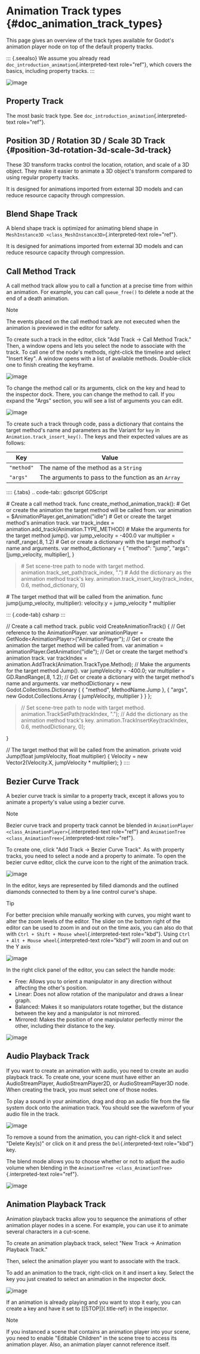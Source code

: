 # Animation Track types {#doc_animation_track_types}

This page gives an overview of the track types available for Godot\'s
animation player node on top of the default property tracks.

::: {.seealso}
We assume you already read
`doc_introduction_animation`{.interpreted-text role="ref"}, which covers
the basics, including property tracks.
:::

![image](img/track_types.webp)

## Property Track

The most basic track type. See
`doc_introduction_animation`{.interpreted-text role="ref"}.

## Position 3D / Rotation 3D / Scale 3D Track {#position-3d-rotation-3d-scale-3d-track}

These 3D transform tracks control the location, rotation, and scale of a
3D object. They make it easier to animate a 3D object\'s transform
compared to using regular property tracks.

It is designed for animations imported from external 3D models and can
reduce resource capacity through compression.

## Blend Shape Track

A blend shape track is optimized for animating blend shape in
`MeshInstance3D <class_MeshInstance3D>`{.interpreted-text role="ref"}.

It is designed for animations imported from external 3D models and can
reduce resource capacity through compression.

## Call Method Track

A call method track allow you to call a function at a precise time from
within an animation. For example, you can call `queue_free()` to delete
a node at the end of a death animation.

> [!NOTE]
> The events placed on the call method track are not executed when the
> animation is previewed in the editor for safety.

To create such a track in the editor, click \"Add Track -\> Call Method
Track.\" Then, a window opens and lets you select the node to associate
with the track. To call one of the node\'s methods, right-click the
timeline and select \"Insert Key\". A window opens with a list of
available methods. Double-click one to finish creating the keyframe.

![image](img/node_methods.webp)

To change the method call or its arguments, click on the key and head to
the inspector dock. There, you can change the method to call. If you
expand the \"Args\" section, you will see a list of arguments you can
edit.

![image](img/node_method_args.webp)

To create such a track through code, pass a dictionary that contains the
target method\'s name and parameters as the Variant for `key` in
`Animation.track_insert_key()`. The keys and their expected values are
as follows:

| **Key**    | **Value**                                           |
|------------|-----------------------------------------------------|
| `"method"` | The name of the method as a `String`                |
| `"args"`   | The arguments to pass to the function as an `Array` |

:::: {.tabs}
.. code-tab:: gdscript GDScript

\# Create a call method track. func create_method_animation_track(): \#
Get or create the animation the target method will be called from. var
animation = \$AnimationPlayer.get_animation(\"idle\") \# Get or create
the target method\'s animation track. var track_index =
animation.add_track(Animation.TYPE_METHOD) \# Make the arguments for the
target method jump(). var jump_velocity = -400.0 var multiplier =
randf_range(.8, 1.2) \# Get or create a dictionary with the target
method\'s name and arguments. var method_dictionary = { \"method\":
\"jump\", \"args\": \[jump_velocity, multiplier\], }

> \# Set scene-tree path to node with target method.
> animation.track_set_path(track_index, \".\") \# Add the dictionary as
> the animation method track\'s key.
> animation.track_insert_key(track_index, 0.6, method_dictionary, 0)

\# The target method that will be called from the animation. func
jump(jump_velocity, multiplier): velocity.y = jump_velocity \*
multiplier

::: {.code-tab}
csharp
:::

// Create a call method track. public void CreateAnimationTrack() { //
Get reference to the AnimationPlayer. var animationPlayer =
GetNode\<AnimationPlayer\>(\"AnimationPlayer\"); // Get or create the
animation the target method will be called from. var animation =
animationPlayer.GetAnimation(\"idle\"); // Get or create the target
method\'s animation track. var trackIndex =
animation.AddTrack(Animation.TrackType.Method); // Make the arguments
for the target method Jump(). var jumpVelocity = -400.0; var multiplier
= GD.RandRange(.8, 1.2); // Get or create a dictionary with the target
method\'s name and arguments. var methodDictionary = new
Godot.Collections.Dictionary { { \"method\", MethodName.Jump }, {
\"args\", new Godot.Collections.Array { jumpVelocity, multiplier } } };

> // Set scene-tree path to node with target method.
> animation.TrackSetPath(trackIndex, \".\"); // Add the dictionary as
> the animation method track\'s key.
> animation.TrackInsertKey(trackIndex, 0.6, methodDictionary, 0);

}

// The target method that will be called from the animation. private
void Jump(float jumpVelocity, float multiplier) { Velocity = new
Vector2(Velocity.X, jumpVelocity \* multiplier); }
::::

## Bezier Curve Track

A bezier curve track is similar to a property track, except it allows
you to animate a property\'s value using a bezier curve.

> [!NOTE]
> Bezier curve track and property track cannot be blended in
> `AnimationPlayer <class_AnimationPlayer>`{.interpreted-text
> role="ref"} and
> `AnimationTree <class_AnimationTree>`{.interpreted-text role="ref"}.

To create one, click \"Add Track -\> Bezier Curve Track\". As with
property tracks, you need to select a node and a property to animate. To
open the bezier curve editor, click the curve icon to the right of the
animation track.

![image](img/bezier_curve_icon.webp)

In the editor, keys are represented by filled diamonds and the outlined
diamonds connected to them by a line control curve\'s shape.

> [!TIP]
> For better precision while manually working with curves, you might
> want to alter the zoom levels of the editor. The slider on the bottom
> right of the editor can be used to zoom in and out on the time axis,
> you can also do that with
> `Ctrl + Shift + Mouse wheel`{.interpreted-text role="kbd"}. Using
> `Ctrl + Alt + Mouse wheel`{.interpreted-text role="kbd"} will zoom in
> and out on the Y axis

![image](img/bezier_curves.webp)

In the right click panel of the editor, you can select the handle mode:

- Free: Allows you to orient a manipulator in any direction without
  affecting the other\'s position.
- Linear: Does not allow rotation of the manipulator and draws a linear
  graph.
- Balanced: Makes it so manipulators rotate together, but the distance
  between the key and a manipulator is not mirrored.
- Mirrored: Makes the position of one manipulator perfectly mirror the
  other, including their distance to the key.

![image](img/manipulator_modes.webp)

## Audio Playback Track

If you want to create an animation with audio, you need to create an
audio playback track. To create one, your scene must have either an
AudioStreamPlayer, AudioStreamPlayer2D, or AudioStreamPlayer3D node.
When creating the track, you must select one of those nodes.

To play a sound in your animation, drag and drop an audio file from the
file system dock onto the animation track. You should see the waveform
of your audio file in the track.

![image](img/audio_track.webp)

To remove a sound from the animation, you can right-click it and select
\"Delete Key(s)\" or click on it and press the `Del`{.interpreted-text
role="kbd"} key.

The blend mode allows you to choose whether or not to adjust the audio
volume when blending in the
`AnimationTree <class_AnimationTree>`{.interpreted-text role="ref"}.

![image](img/blend_mode.webp)

## Animation Playback Track

Animation playback tracks allow you to sequence the animations of other
animation player nodes in a scene. For example, you can use it to
animate several characters in a cut-scene.

To create an animation playback track, select \"New Track -\> Animation
Playback Track.\"

Then, select the animation player you want to associate with the track.

To add an animation to the track, right-click on it and insert a key.
Select the key you just created to select an animation in the inspector
dock.

![image](img/animation_player_animation.webp)

If an animation is already playing and you want to stop it early, you
can create a key and have it set to [\[STOP\]]{.title-ref} in the
inspector.

> [!NOTE]
> If you instanced a scene that contains an animation player into your
> scene, you need to enable \"Editable Children\" in the scene tree to
> access its animation player. Also, an animation player cannot
> reference itself.
